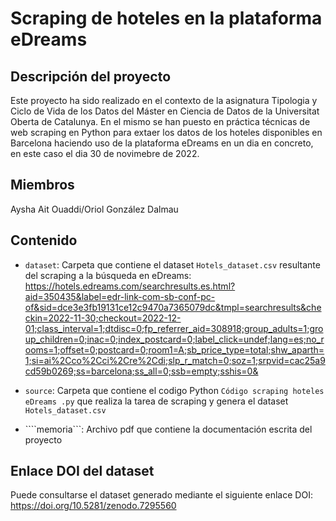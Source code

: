 # Scraping de hoteles en la plataforma eDreams
## Descripción del proyecto
Este proyecto ha sido realizado en el contexto de la asignatura Tipologia y Ciclo de Vida de los Datos del Máster en Ciencia de Datos de la Universitat Oberta de Catalunya. En el mismo se han puesto en práctica técnicas de web scraping en Python para extaer los datos de los hoteles disponibles en Barcelona haciendo uso de la plataforma eDreams en un dia en concreto, en este caso el dia 30 de novimebre de 2022.

## Miembros
Aysha Ait Ouaddi/Oriol González Dalmau

## Contenido
* ```dataset```: Carpeta que contiene el dataset ```Hotels_dataset.csv``` resultante del scraping a la búsqueda en eDreams: https://hotels.edreams.com/searchresults.es.html?aid=350435&label=edr-link-com-sb-conf-pc-of&sid=dce3e3fb19131ce12c9470a7365079dc&tmpl=searchresults&checkin=2022-11-30;checkout=2022-12-01;class_interval=1;dtdisc=0;fp_referrer_aid=308918;group_adults=1;group_children=0;inac=0;index_postcard=0;label_click=undef;lang=es;no_rooms=1;offset=0;postcard=0;room1=A;sb_price_type=total;shw_aparth=1;si=ai%2Cco%2Cci%2Cre%2Cdi;slp_r_match=0;soz=1;srpvid=cac25a9cd59b0269;ss=barcelona;ss_all=0;ssb=empty;sshis=0&

* ```source```: Carpeta que contiene el codigo Python ```Código scraping hoteles eDreams .py``` que realiza la tarea de scraping y genera el dataset ```Hotels_dataset.csv```

* ````memoria```: Archivo pdf que contiene la documentación escrita del proyecto

## Enlace DOI del dataset
Puede consultarse el dataset generado mediante el siguiente enlace DOI: https://doi.org/10.5281/zenodo.7295560


